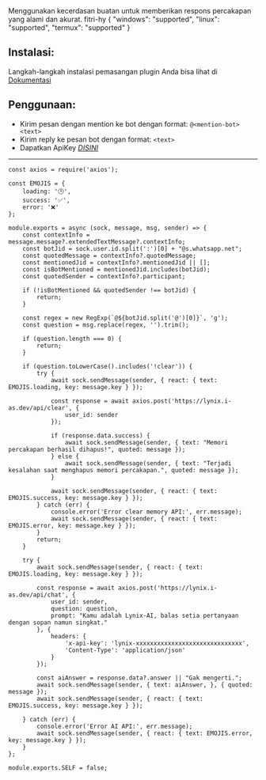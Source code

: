 <title>Lynix-AI</title>
<desc>Menggunakan kecerdasan buatan untuk memberikan respons percakapan yang alami dan akurat.</desc>
<github>fitri-hy</github>
<support>
  {
    "windows": "supported",
    "linux": "supported",
    "termux": "supported"
  }
</support>

## Instalasi:
Langkah-langkah instalasi pemasangan plugin Anda bisa lihat di [Dokumentasi](/docs#Plugin)

## Penggunaan:
- Kirim pesan dengan mention ke bot dengan format: `@<mention-bot> <text>`
- Kirim reply ke pesan bot dengan format: `<text>`
- Dapatkan ApiKey [*DISINI*](https://lynix.i-as.dev/docs#limits)

---

```
const axios = require('axios');

const EMOJIS = {
    loading: '🕒',
    success: '✅',
    error: '❌'
};

module.exports = async (sock, message, msg, sender) => {
    const contextInfo = message.message?.extendedTextMessage?.contextInfo;
    const botJid = sock.user.id.split(':')[0] + "@s.whatsapp.net";
    const quotedMessage = contextInfo?.quotedMessage;
    const mentionedJid = contextInfo?.mentionedJid || [];
    const isBotMentioned = mentionedJid.includes(botJid);
    const quotedSender = contextInfo?.participant;

    if (!isBotMentioned && quotedSender !== botJid) {
        return;
    }

    const regex = new RegExp(`@${botJid.split('@')[0]}`, 'g');
    const question = msg.replace(regex, '').trim();

    if (question.length === 0) {
        return;
    }

    if (question.toLowerCase().includes('!clear')) {
        try {
            await sock.sendMessage(sender, { react: { text: EMOJIS.loading, key: message.key } });

            const response = await axios.post('https://lynix.i-as.dev/api/clear', {
                user_id: sender
            });

            if (response.data.success) {
                await sock.sendMessage(sender, { text: "Memori percakapan berhasil dihapus!", quoted: message });
            } else {
                await sock.sendMessage(sender, { text: "Terjadi kesalahan saat menghapus memori percakapan.", quoted: message });
            }

            await sock.sendMessage(sender, { react: { text: EMOJIS.success, key: message.key } });
        } catch (err) {
            console.error('Error clear memory API:', err.message);
            await sock.sendMessage(sender, { react: { text: EMOJIS.error, key: message.key } });
        }
        return;
    }

    try {
        await sock.sendMessage(sender, { react: { text: EMOJIS.loading, key: message.key } });

        const response = await axios.post('https://lynix.i-as.dev/api/chat', {
            user_id: sender,
            question: question,
            prompt: "Kamu adalah Lynix-AI, balas setia pertanyaan dengan sopan namun singkat."
        }, {
            headers: {
                'x-api-key': 'lynix-xxxxxxxxxxxxxxxxxxxxxxxxxxxxxx',
                'Content-Type': 'application/json'
            }
        });

        const aiAnswer = response.data?.answer || "Gak mengerti.";
        await sock.sendMessage(sender, { text: aiAnswer, }, { quoted: message });
        await sock.sendMessage(sender, { react: { text: EMOJIS.success, key: message.key } });

    } catch (err) {
        console.error('Error AI API:', err.message);
        await sock.sendMessage(sender, { react: { text: EMOJIS.error, key: message.key } });
    }
};

module.exports.SELF = false;
```